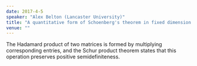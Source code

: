 ```yaml
---
date: 2017-4-5
speaker: "Alex Belton (Lancaster University)"
title: "A quantitative form of Schoenberg's theorem in fixed dimension (Joint work with D. Guillot, A. Khare and M. Putinar)"
venue: ""
---
```

The Hadamard product of two matrices is formed by multiplying
corresponding entries, and the Schur product theorem states that
this operation preserves positive semidefiniteness.
